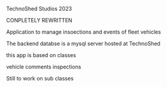 TechnoShed Studios 2023

CONPLETELY REWRITTEN

Application to manage insoections and events of fleet vehicles

The backend databse is a mysql server hosted at TechnoShed

this app is based on classes

  vehicle
  comments
  inspections
  
 Still to work on sub classes
